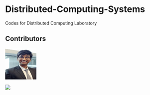 # Distributed-Computing-Systems
Codes for Distributed Computing Laboratory

## Contributors
[<img src="https://github.com/rahulbarhate/rahulbarhate.github.io/blob/master/images/Malaysia%20photo.jpg" width="100px;" height="100px;"/>](https://rahulbarhate.github.io/)

[<img src="https://avatars3.githubusercontent.com/u/14982214?s=460&v=4" width="100px;"/>](https://ishanjoshi02.github.io/)
